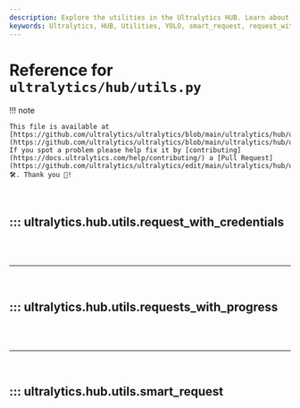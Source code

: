 ```yaml
---
description: Explore the utilities in the Ultralytics HUB. Learn about smart_request, request_with_credentials, and more to enhance your YOLO projects.
keywords: Ultralytics, HUB, Utilities, YOLO, smart_request, request_with_credentials
---
```


# Reference for `ultralytics/hub/utils.py`

!!! note

    This file is available at [https://github.com/ultralytics/ultralytics/blob/main/ultralytics/hub/utils.py](https://github.com/ultralytics/ultralytics/blob/main/ultralytics/hub/utils.py). If you spot a problem please help fix it by [contributing](https://docs.ultralytics.com/help/contributing/) a [Pull Request](https://github.com/ultralytics/ultralytics/edit/main/ultralytics/hub/utils.py) 🛠️. Thank you 🙏!

<br>

## ::: ultralytics.hub.utils.request_with_credentials

<br><br><hr><br>

## ::: ultralytics.hub.utils.requests_with_progress

<br><br><hr><br>

## ::: ultralytics.hub.utils.smart_request

<br><br>
